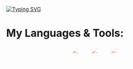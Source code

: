 [![Typing SVG](https://readme-typing-svg.demolab.com?font=Fira+Code&pause=1000&color=8272FF&width=435&lines=Hello+I'm+Leib+👋)](https://git.io/typing-svg)


# My Languages & Tools:
<p align="center">
  <img src="https://cdn.jsdelivr.net/gh/devicons/devicon/icons/python/python-original.svg" width="48" style="filter: hue-rotate(260deg) brightness(1.5) saturate(1.2);" />
  <img src="https://cdn.jsdelivr.net/gh/devicons/devicon/icons/javascript/javascript-original.svg" width="48" style="filter: hue-rotate(260deg) brightness(1.5) saturate(1.2);" />
  <img src="https://cdn.jsdelivr.net/gh/devicons/devicon/icons/react/react-original.svg" width="48" style="filter: hue-rotate(260deg) brightness(1.5) saturate(1.2);" />
</p>

